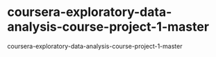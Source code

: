# coursera-exploratory-data-analysis-course-project-1-master
coursera-exploratory-data-analysis-course-project-1-master
